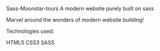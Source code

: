 Sass-Moonstar-tours
A modern website purely built on sass

Marvel around the wonders of modern website building!

Technologies used:

HTML5 CSS3 SASS